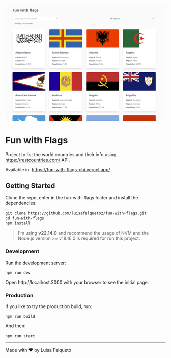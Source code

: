 ![Fun with flags screenshot](public/fun-with-flags-screenshot.png)

# Fun with Flags

Project to list the world countries and their info using https://restcountries.com/ API.

Available in: https://fun-with-flags-chi.vercel.app/

## Getting Started

Clone the repo, enter in the fun-with-flags folder and install the dependencies:

```
git clone https://github.com/luisafalquetoz/fun-with-flags.git
cd fun-with-flags
npm install
```

> I'm using **v22.14.0** and recommend the usage of NVM and the Node.js version >= v18.16.0 is required for run this project.

### Development

Run the development server:

```
npm run dev
```

Open http://localhost:3000 with your browser to see the initial page.

### Production

If you like to try the production build, run:

```
npm run build
```

And then:

```
npm run start
```
---

Made with ♥️ by Luisa Falqueto